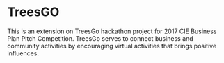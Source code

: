 # TreesGO
This is an extension on TreesGo hackathon project for 2017 CIE Business Plan Pitch Competition.
TreesGo serves to connect business and community activities by encouraging virtual activities that brings positive influences.

